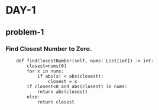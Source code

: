 # DAY-1
## problem-1
### Find Closest Number to Zero.
```class Solution:
    def findClosestNumber(self, nums: List[int]) -> int:
        closest=nums[0]
        for x in nums:
            if abs(x) < abs(closest):
                closest = x
        if closest<0 and abs(closest) in nums:
            return abs(closest)
        else:
            return closest 
```
